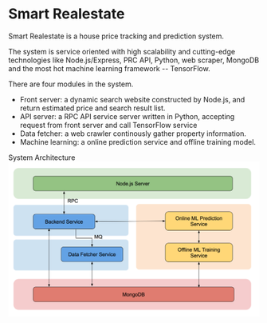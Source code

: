 # Smart Realestate

Smart Realestate is a house price tracking and prediction system.

The system is service oriented with high scalability and cutting-edge technologies like Node.js/Express, PRC API, Python, web scraper, MongoDB and the most hot machine learning framework -- TensorFlow. 

There are four modules in the system.

- Front server: a dynamic search website constructed by Node.js, and return estimated price and search result list.
- API server: a RPC API service server written in Python, accepting request from front server and call TensorFlow service
- Data fetcher: a web crawler continously gather property information.
- Machine learning: a online prediction service and offline training model.

System Architecture
![Architecture](https://raw.githubusercontent.com/stevensshi/smart-realestate/master/architecture.png)

